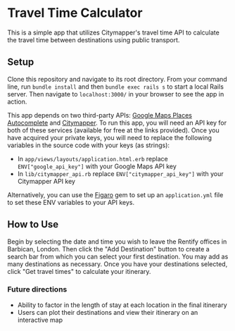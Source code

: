# Travel Time Calculator
This is a simple app that utilizes Citymapper's travel time API to calculate the travel time between destinations using public transport.

## Setup
Clone this repository and navigate to its root directory. From your command line, run `bundle install` and then `bundle exec rails s` to start a local Rails server. Then navigate to `localhost:3000/` in your browser to see the app in action.

This app depends on two third-party APIs: [Google Maps Places Autocomplete](https://developers.google.com/maps/documentation/javascript/) and [Citymapper](https://citymapper.3scale.net/). To run this app, you will need an API key for both of these services (available for free at the links provided). Once you have acquired your private keys, you will need to replace the following variables in the source code with your keys (as strings):

* In `app/views/layouts/application.html.erb` replace `ENV["google_api_key"]` with your Google Maps API key
* In `lib/citymapper_api.rb` replace `ENV["citymapper_api_key"]` with your Citymapper API key

Alternatively, you can use the [Figaro](https://github.com/laserlemon/figaro) gem to set up an `application.yml` file to set these ENV variables to your API keys.

## How to Use
Begin by selecting the date and time you wish to leave the Rentify offices in Barbican, London. Then click the "Add Destination" button to create a search bar from which you can select your first destination. You may add as many destinations as necessary. Once you have your destinations selected, click "Get travel times" to calculate your itinerary.

### Future directions
* Ability to factor in the length of stay at each location in the final itinerary
* Users can plot their destinations and view their itinerary on an interactive map

